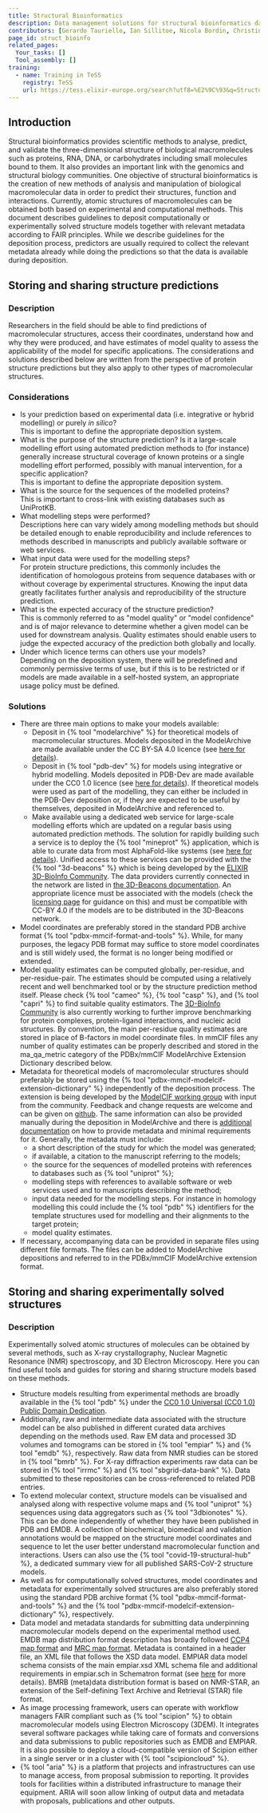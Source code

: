 ```yaml
---
title: Structural Bioinformatics
description: Data management solutions for structural bioinformatics data.
contributors: [Gerardo Tauriello, Ian Sillitoe, Nicola Bordin, Christine Orengo, Mihaly Varadi, Sameer Velankar, Jiří Černý, Carolina Simón Guerrero]
page_id: struct_bioinfo
related_pages: 
  Your_tasks: []
  Tool_assembly: []
training:
  - name: Training in TeSS
    registry: TeSS
    url: https://tess.elixir-europe.org/search?utf8=%E2%9C%93&q=Structural+Bioinformatics#workflows
---
```


## Introduction

Structural bioinformatics provides scientific methods to analyse, predict, and validate the three-dimensional structure of biological macromolecules such as proteins, RNA, DNA, or carbohydrates including small molecules bound to them. It also provides an important link with the genomics and structural biology communities. One objective of structural bioinformatics is the creation of new methods of analysis and manipulation of biological macromolecular data in order to predict their structures, function and interactions. Currently, atomic structures of macromolecules can be obtained both based on experimental and computational methods. This document describes guidelines to deposit computationally or experimentally solved structure models together with relevant metadata according to FAIR principles. While we describe guidelines for the deposition process, predictors are usually required to collect the relevant metadata already while doing the predictions so that the data is available during deposition.

## Storing and sharing structure predictions
 
### Description

Researchers in the field should be able to find predictions of macromolecular structures, access their coordinates, understand how and why they were produced, and have estimates of model quality to assess the applicability of the model for specific applications. The considerations and solutions described below are written from the perspective of protein structure predictions but they also apply to other types of macromolecular structures.

### Considerations

* Is your prediction based on experimental data (i.e. integrative or hybrid modelling) or purely *in silico*? <br> This is important to define the appropriate deposition system.
* What is the purpose of the structure prediction? Is it a large-scale modelling effort using automated prediction methods to (for instance) generally increase structural coverage of known proteins or a single modelling effort performed, possibly with manual intervention, for a specific application?<br> This is important to define the appropriate deposition system.
* What is the source for the sequences of the modelled proteins?<br> This is important to cross-link with existing databases such as UniProtKB.
* What modelling steps were performed?<br> Descriptions here can vary widely among modelling methods but should be detailed enough to enable reproducibility and include references to methods described in manuscripts and publicly available software or web services.
* What input data were used for the modelling steps?<br> For protein structure predictions, this commonly includes the identification of homologous proteins from sequence databases with or without coverage by experimental structures. Knowing the input data greatly facilitates further analysis and reproducibility of the structure prediction.
* What is the expected accuracy of the structure prediction?<br> This is commonly referred to as "model quality" or "model confidence" and is of major relevance to determine whether a given model can be used for downstream analysis. Quality estimates should enable users to judge the expected accuracy of the prediction both globally and locally.
* Under which licence terms can others use your models?<br> Depending on the deposition system, there will be predefined and commonly permissive terms of use, but if this is to be restricted or if models are made available in a self-hosted system, an appropriate usage policy must be defined.

### Solutions

* There are three main options to make your models available:
  * Deposit in {% tool "modelarchive" %} for theoretical models of macromolecular structures. Models deposited in the ModelArchive are made available under the CC BY-SA 4.0 licence (see [here for details](https://modelarchive.org/terms-of-use)).
  * Deposit in {% tool "pdb-dev" %} for models using integrative or hybrid modelling. Models deposited in PDB-Dev are made available under the CC0 1.0 licence (see [here for details](https://www.wwpdb.org/about/usage-policies)). If theoretical models were used as part of the modelling, they can either be included in the PDB-Dev deposition or, if they are expected to be useful by themselves, deposited in ModelArchive and referenced to.
  * Make available using a dedicated web service for large-scale modelling efforts which are updated on a regular basis using automated prediction methods. The solution for rapidly building such a service is to deploy the {% tool "mineprot" %} application, which is able to curate data from most AlphaFold-like systems (see [here for details](https://doi.org/10.1093/database/baad059)). Unified access to these services can be provided with the {% tool "3d-beacons" %} which is being developed by the [ELIXIR 3D-BioInfo Community](https://elixir-europe.org/communities/3d-bioinfo). The data providers currently connected in the network are listed in [the 3D-Beacons documentation](https://www.ebi.ac.uk/pdbe/pdbe-kb/3dbeacons/docs#partners). An appropriate licence must be associated with the models (check the [licensing page](licensing) for guidance on this) and must be compatible with CC-BY 4.0 if the models are to be distributed in the 3D-Beacons network.
* Model coordinates are preferably stored in the standard PDB archive format {% tool "pdbx-mmcif-format-and-tools" %}. While, for many purposes, the legacy PDB format may suffice to store model coordinates and is still widely used, the format is no longer being modified or extended.
* Model quality estimates can be computed globally, per-residue, and per-residue-pair. The estimates should be computed using a relatively recent and well benchmarked tool or by the structure prediction method itself. Please check {% tool "cameo" %}, {% tool "casp" %}, and {% tool "capri" %} to find suitable quality estimators. The [3D-BioInfo Community](https://elixir-europe.org/communities/3d-bioinfo) is also currently working to further improve benchmarking for protein complexes, protein-ligand interactions, and nucleic acid structures. By convention, the main per-residue quality estimates are stored in place of B-factors in model coordinate files. In mmCIF files any number of quality estimates can be properly described and stored in the ma_qa_metric category of the PDBx/mmCIF ModelArchive Extension Dictionary described below.
* Metadata for theoretical models of macromolecular structures should preferably be stored using the {% tool "pdbx-mmcif-modelcif-extension-dictionary" %} independently of the deposition process. The extension is being developed by the [ModelCIF working group](https://wwpdb.org/task/modelcif) with input from the community. Feedback and change requests are welcome and can be given on [github](https://github.com/ihmwg/ModelCIF). The same information can also be provided manually during the deposition in ModelArchive and there is [additional documentation](https://modelarchive.org/help) on how to provide metadata and minimal requirements for it. Generally, the metadata must include:
  * a short description of the study for which the model was generated;
  * if available, a citation to the manuscript referring to the models;
  * the source for the sequences of modelled proteins with references to databases such as {% tool "uniprot" %};
  * modelling steps with references to available software or web services used and to manuscripts describing the method;
  * input data needed for the modelling steps. For instance in homology modelling this could include the {% tool "pdb" %} identifiers for the template structures used for modelling and their alignments to the target protein;
  * model quality estimates.
* If necessary, accompanying data can be provided in separate files using different file formats. The files can be added to ModelArchive depositions and referred to in the PDBx/mmCIF ModelArchive extension format.

## Storing and sharing experimentally solved structures
 
### Description

Experimentally solved atomic structures of molecules can be obtained by several methods, such as X-ray crystallography,  Nuclear Magnetic Resonance (NMR) spectroscopy, and 3D Electron Microscopy. Here you can find useful tools and guides for storing and sharing structure models based on these methods.
* Structure models resulting from experimental methods are broadly available in the {% tool "pdb" %} under the [CC0 1.0 Universal (CC0 1.0) Public Domain Dedication](https://creativecommons.org/publicdomain/zero/1.0/).
* Additionally, raw and intermediate data associated with the structure model can be also published in different curated data archives depending on the methods used. Raw EM data and processed 3D volumes and tomograms can be stored in {% tool "empiar" %} and {% tool "emdb" %}, respectively. Raw data from NMR studies can be stored in {% tool "bmrb" %}. For X-ray diffraction experiments raw data can be stored in {% tool "irrmc" %} and {% tool "sbgrid-data-bank" %}. Data submitted to these repositories can be cross-referenced to related PDB entries.
* To extend molecular context, structure models can be visualised and analysed along with respective volume maps and {% tool "uniprot" %} sequences using data aggregators such as {% tool "3dbionotes" %}. This can be done independently of whether they have been published in PDB and EMDB. A collection of biochemical, biomedical and validation annotations would be mapped on the structure model coordinates and sequence to let the user better understand macromolecular function and interactions. Users can also use the {% tool "covid-19-structural-hub" %}, a dedicated summary view for all published SARS-CoV-2 structure models. 
* As well as for computationally solved structures, model coordinates and metadata for experimentally solved structures are also preferably stored using the standard PDB archive format {% tool "pdbx-mmcif-format-and-tools" %} and the {% tool "pdbx-mmcif-modelcif-extension-dictionary" %}, respectively.
* Data model and metadata standards for submitting data underpinning macromolecular models depend on the experimental method used. EMDB map distribution format description has broadly followed [CCP4 map format](https://www.ccp4.ac.uk/html/maplib.html) and [MRC map format](https://www2.mrc-lmb.cam.ac.uk/research/locally-developed-software/image-processing-software/). Metadata is contained in a header file, an XML file that follows the XSD data model. EMPIAR data model schema consists of the main empiar.xsd XML schema file and additional requirements in empiar.sch in Schematron format (see [here](https://ftp.ebi.ac.uk/pub/databases/emtest/empiar/schema/) for more details). BMRB (meta)data distribution format is based on NMR-STAR, an extension of the Self-defining Text Archive and Retrieval (STAR) file format.
* As image processing framework, users can operate with workflow managers FAIR compliant such as {% tool "scipion" %} to obtain macromolecular models using Electron Microscopy (3DEM). It integrates several software packages while taking care of formats and conversions and data submissions to public repositories such as EMDB and EMPIAR. It is also possible to deploy a cloud-compatible version of Scipion either in a single server or in a cluster with {% tool "scipioncloud" %}.
* {% tool "aria" %} is a platform that projects and infrastructures can use to manage access, from proposal submission to reporting. It provides tools for facilities within a distributed infrastructure to manage their equipment. ARIA will soon allow linking of output data and metadata with proposals, publications and other outputs.

